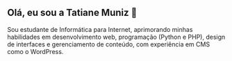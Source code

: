 ## Olá, eu sou a Tatiane Muniz 👋

Sou estudante de Informática para Internet, aprimorando minhas habilidades em desenvolvimento web, programação (Python e PHP), design de interfaces e gerenciamento de conteúdo, com experiência em CMS como o WordPress.

<!--
**Tatianemun/Tatianemun** is a ✨ _special_ ✨ repository because its `README.md` (this file) appears on your GitHub profile.

Here are some ideas to get you started:

- 🔭 I’m currently working on ...
- 🌱 Foco Atual
- 👯 I’m looking to collaborate on ...
- 🤔 I’m looking for help with ...
- 💬 Ask me about ...
- 📫 How to reach me: ...
- 😄 Pronouns: ...
- ⚡ Fun fact: ...
-->
